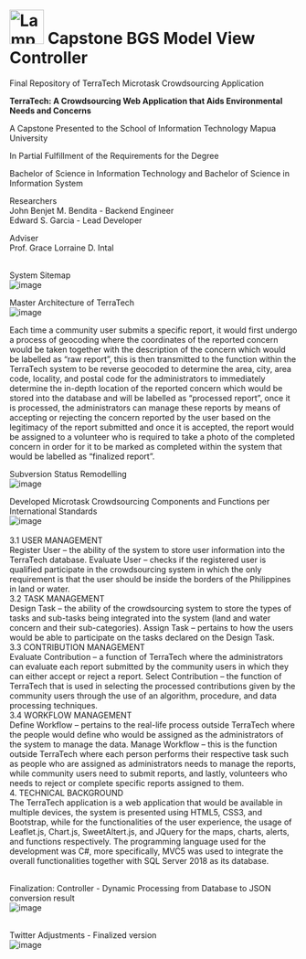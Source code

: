 # <img src="https://upload.wikimedia.org/wikipedia/en/6/65/Map%C3%BAa_University_logo.png" alt="Lamp" width="60" height="60"> Capstone BGS Model View Controller
<p>Final Repository of TerraTech Microtask Crowdsourcing Application</p>

<b><p>TerraTech: A Crowdsourcing Web Application that Aids Environmental Needs and Concerns</p></b>
<p>A Capstone Presented to the School of Information Technology Mapua University</p>
<p>In Partial Fulfillment of the Requirements for the Degree</p>
<p>Bachelor of Science in Information Technology and Bachelor of Science in Information System</p>



Researchers<br />
John Benjet M. Bendita - Backend Engineer<br />
Edward S. Garcia - Lead Developer<br />

Adviser<br />
Prof. Grace Lorraine D. Intal

<br />System Sitemap
<br />![image](https://user-images.githubusercontent.com/42932255/112229188-7956fd00-8c6d-11eb-8758-6b60a70a75b6.png)



Master Architecture of TerraTech<br />
![image](https://user-images.githubusercontent.com/42932255/112228713-af47b180-8c6c-11eb-8cbb-d8b247f4097b.png)

Each time a community user submits a specific report, it would first undergo a process of geocoding where the coordinates of the reported concern would be taken together with the description of the concern which would be labelled as “raw report”, this is then transmitted to the function within the TerraTech system to be reverse geocoded to determine the area, city, area code, locality, and postal code for the administrators to immediately determine the in-depth location of the reported concern which would be stored into the database and will be labelled as “processed report”, once it is processed, the administrators can manage these reports by means of accepting or rejecting the concern reported by the user based on the legitimacy of the report submitted and once it is accepted, the report would be assigned to a volunteer who is required to take a photo of the completed concern in order for it to be marked as completed within the system that would be labelled as “finalized report”.

Subversion Status Remodelling<br />
![image](https://user-images.githubusercontent.com/42932255/112228739-bd95cd80-8c6c-11eb-9885-e8913a785929.png)

Developed Microtask Crowdsourcing Components and Functions per International Standards<br />
![image](https://user-images.githubusercontent.com/42932255/112228800-d7cfab80-8c6c-11eb-8799-8749dbf7b753.png)<br />
<br />3.1 USER MANAGEMENT<br />
Register User – the ability of the system to store user information into the TerraTech database.
Evaluate User – checks if the registered user is qualified participate in the crowdsourcing system in which the only requirement is that the user should be inside the borders of the Philippines in land or water.
<br />3.2 TASK MANAGEMENT<br />
Design Task – the ability of the crowdsourcing system to store the types of tasks and sub-tasks being integrated into the system (land and water concern and their sub-categories).
Assign Task – pertains to how the users would be able to participate on the tasks declared on the Design Task.
<br />3.3 CONTRIBUTION MANAGEMENT<br />
Evaluate Contribution – a function of TerraTech where the administrators can evaluate each report submitted by the community users in which they can either accept or reject a report.
Select Contribution – the function of TerraTech that is used in selecting the processed contributions given by the community users through the use of an algorithm, procedure, and data processing techniques.
<br />3.4 WORKFLOW MANAGEMENT<br />
Define Workflow – pertains to the real-life process outside TerraTech where the people would define who would be assigned as the administrators of the system to manage the data.
Manage Workflow – this is the function outside TerraTech where each person performs their respective task such as people who are assigned as administrators needs to manage the reports, while community users need to submit reports, and lastly, volunteers who needs to reject or complete specific reports assigned to them.
<br />4. TECHNICAL BACKGROUND<br />
The TerraTech application is a web application that would be available in multiple devices, the system is presented using HTML5, CSS3, and Bootstrap, while for the functionalities of the user experience, the usage of Leaflet.js, Chart.js, SweetAltert.js, and JQuery for the maps, charts, alerts, and functions respectively. The programming language used for the development was C#, more specifically, MVC5 was used to integrate the overall functionalities together with SQL Server 2018 as its database. 


<br />Finalization: Controller - Dynamic Processing from Database to JSON conversion result
<br />![image](https://user-images.githubusercontent.com/42932255/112229076-457bd780-8c6d-11eb-972d-f098785c4ba5.png)

<br />Twitter Adjustments - Finalized version
<br />![image](https://user-images.githubusercontent.com/42932255/112229132-5f1d1f00-8c6d-11eb-9a8e-801088ab113e.png)


